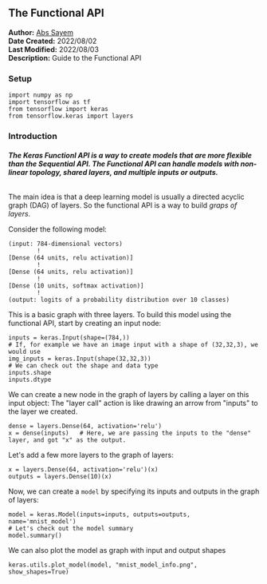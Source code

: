 ## **The Functional API**
**Author:** [Abs Sayem](https://github.com/abs-sayem)<br>
**Date Created:** 2022/08/02<br>
**Last Modified:** 2022/08/03<br>
**Description:** Guide to the Functional API

### **Setup**
```
import numpy as np
import tensorflow as tf
from tensorflow import keras
from tensorflow.keras import layers
```

### **Introduction**
###### **The **Keras Functionl API** is a way to create models that are more flexible than the Sequential API. The Functional API can handle models with non-linear topology, shared layers, and multiple inputs or outputs.**<br>
The main idea is that a deep learning model is usually a directed acyclic graph (DAG) of layers. So the functional API is a way to build *graps of layers*.

Consider the following model:
```
(input: 784-dimensional vectors)
        !
[Dense (64 units, relu activation)]
        !
[Dense (64 units, relu activation)]
        !
[Dense (10 units, softmax activation)]
        !
(output: logits of a probability distribution over 10 classes)
```
This is a basic graph with three layers. To build this model using the functional API, start by creating an input node:
```
inputs = keras.Input(shape=(784,))
# If, for example we have an image input with a shape of (32,32,3), we would use
img_inputs = keras.Input(shape(32,32,3))
# We can check out the shape and data type
inputs.shape
inputs.dtype
```
We can create a new node in the graph of layers by calling a layer on this input object: The "layer call" action is like drawing an arrow from "inputs" to the layer we created.
```
dense = layers.Dense(64, activation='relu')
x = dense(inputs)   # Here, we are passing the inputs to the "dense" layer, and got "x" as the output.
```
Let's add a few more layers to the graph of layers:
```
x = layers.Dense(64, activation='relu')(x)
outputs = layers.Dense(10)(x)
```
Now, we can create a `model` by specifying its inputs and outputs in the graph of layers:
```
model = keras.Model(inputs=inputs, outputs=outputs, name='mnist_model')
# Let's check out the model summary
model.summary()
```
We can also plot the model as graph with input and output shapes
```
keras.utils.plot_model(model, "mnist_model_info.png", show_shapes=True)
```